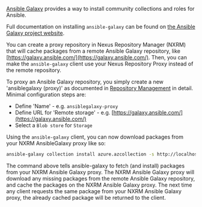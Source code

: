 <!--

    Sonatype Nexus (TM) Open Source Version
    Copyright (c) 2020-present Sonatype, Inc.
    All rights reserved. Includes the third-party code listed at http://links.sonatype.com/products/nexus/oss/attributions.

    This program and the accompanying materials are made available under the terms of the Eclipse Public License Version 1.0,
    which accompanies this distribution and is available at http://www.eclipse.org/legal/epl-v10.html.

    Sonatype Nexus (TM) Professional Version is available from Sonatype, Inc. "Sonatype" and "Sonatype Nexus" are trademarks
    of Sonatype, Inc. Apache Maven is a trademark of the Apache Software Foundation. M2eclipse is a trademark of the
    Eclipse Foundation. All other trademarks are the property of their respective owners.

-->


[Ansible Galaxy](https://galaxy.ansible.com/) provides a way to install community collections and roles for Ansible.

Full documentation on installing `ansible-galaxy` can be found on [the Ansible Galaxy project website](https://docs.ansible.com/ansible/latest/galaxy/user_guide.html).


You can create a proxy repository in Nexus Repository Manager (NXRM) that will cache packages from a remote Ansible Galaxy repository, like
[https://galaxy.ansible.com/](https://galaxy.ansible.com/). Then, you can make the `ansible-galaxy` client use your Nexus Repository Proxy 
instead of the remote repository.
 
To proxy an Ansible Galaxy repository, you simply create a new 'ansiblegalaxy (proxy)' as documented in 
[Repository Management](https://help.sonatype.com/repomanager3/configuration/repository-management) in
detail. Minimal configuration steps are:

- Define 'Name' - e.g. `ansiblegalaxy-proxy`
- Define URL for 'Remote storage' - e.g. [https://galaxy.ansible.com/](https://galaxy.ansible.com/)
- Select a `Blob store` for `Storage`

Using the `ansible-galaxy` client, you can now download packages from your NXRM AnsibleGalaxy proxy like so:

```bash
ansible-galaxy collection install azure.azcollection -s http://localhost:8081/repository/ansible/
```
    
The command above tells ansible-galaxy to fetch (and install) packages from your NXRM Ansible Galaxy proxy. The NXRM Ansible Galaxy proxy will download any missing packages from the remote Ansible Galaxy repository, and cache the packages on the NXRM Ansible Galaxy proxy. The next time any client requests the same package from your NXRM Ansible Galaxy proxy, the already cached package will be returned to the client.
